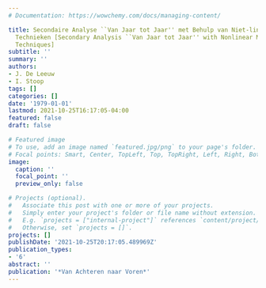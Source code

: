 ```yaml
---
# Documentation: https://wowchemy.com/docs/managing-content/

title: Secondaire Analyse ``Van Jaar tot Jaar'' met Behulp van Niet-lineaire Multivariate
  Technieken [Secondary Analysis ``Van Jaar tot Jaar'' with Nonlinear Multivariate
  Techniques]
subtitle: ''
summary: ''
authors:
- J. De Leeuw
- I. Stoop
tags: []
categories: []
date: '1979-01-01'
lastmod: 2021-10-25T16:17:05-04:00
featured: false
draft: false

# Featured image
# To use, add an image named `featured.jpg/png` to your page's folder.
# Focal points: Smart, Center, TopLeft, Top, TopRight, Left, Right, BottomLeft, Bottom, BottomRight.
image:
  caption: ''
  focal_point: ''
  preview_only: false

# Projects (optional).
#   Associate this post with one or more of your projects.
#   Simply enter your project's folder or file name without extension.
#   E.g. `projects = ["internal-project"]` references `content/project/deep-learning/index.md`.
#   Otherwise, set `projects = []`.
projects: []
publishDate: '2021-10-25T20:17:05.489969Z'
publication_types:
- '6'
abstract: ''
publication: '*Van Achteren naar Voren*'
---
```

